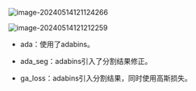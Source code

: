 ![image-20240514121124266](C:\Users\wychencc\AppData\Roaming\Typora\typora-user-images\image-20240514121124266.png)

![image-20240514121212259](C:\Users\wychencc\AppData\Roaming\Typora\typora-user-images\image-20240514121212259.png)

* ada：使用了adabins。

* ada_seg：adabins引入了分割结果修正。

* ga_loss：adabins引入分割结果，同时使用高斯损失。

  